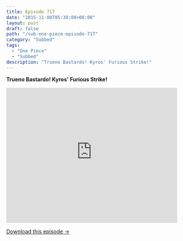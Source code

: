 ```yaml
---
title: Episode 717
date: "2015-11-08T05:30:00+00:00"
layout: post
draft: false
path: "/sub-one-piece-episode-717"
category: "Subbed"
tags:
  - "One Piece"
  - "Subbed"
description: "Trueno Bastardo! Kyros' Furious Strike!"
---
```


**Trueno Bastardo! Kyros' Furious Strike!**

<iframe width="640" height="360" src="https://www.rapidvideo.com/e/G6FRPGKCKZ" frameborder="0" marginwidth=0 marginheight=0 scrolling=no allowfullscreen style="max-width:90%;"></iframe>

<a href="http://ouo.io/qs/eCodkFEQ?s=https://www.rapidvideo.com/d/G6FRPGKCKZ" class="styled_a">Download this episode →</a>

